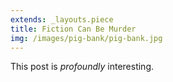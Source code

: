 ```yaml
---
extends: _layouts.piece
title: Fiction Can Be Murder
img: /images/pig-bank/pig-bank.jpg
---
```


This post is *profoundly* interesting.